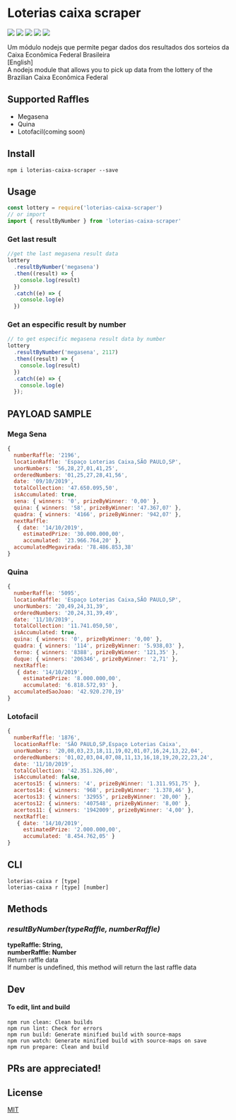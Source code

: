 # Loterias caixa scraper
![](https://img.shields.io/npm/v/loterias-caixa-scraper.svg?style=flat-square)
![](https://img.shields.io/npm/dt/loterias-caixa-scraper.svg?style=flat-square)
![](https://img.shields.io/npm/l/loterias-caixa-scraper.svg?style=flat-square)
![](https://img.shields.io/david/luccasr73/loterias-caixa-scraper.svg?style=flat-square)
![](https://img.shields.io/snyk/vulnerabilities/npm/loterias-caixa-scraper.svg?style=flat-square)

Um módulo nodejs que permite pegar dados dos resultados dos sorteios da Caixa
Econômica Federal Brasileira <br> [English] <br> A nodejs module that allows you
to pick up data from the lottery of the Brazilian Caixa Econômica Federal

## Supported Raffles

- Megasena
- Quina
- Lotofacil(coming soon)

## Install

```
npm i loterias-caixa-scraper --save
```

## Usage

```javascript
const lottery = require('loterias-caixa-scraper')
// or import
import { resultByNumber } from 'loterias-caixa-scraper'
```

### Get last result

```javascript
//get the last megasena result data
lottery
  .resultByNumber('megasena')
  .then((result) => {
    console.log(result)
  })
  .catch((e) => {
    console.log(e)
  })
```

### Get an especific result by number

```javascript
// to get especific megasena result data by number
lottery
  .resultByNumber('megasena', 2117)
  .then((result) => {
    console.log(result)
  })
  .catch((e) => {
    console.log(e)
  });
```

## PAYLOAD SAMPLE


### Mega Sena
```js
{
  numberRaffle: '2196',
  locationRaffle: 'Espaço Loterias Caixa,SÃO PAULO,SP',
  unorNumbers: '56,28,27,01,41,25',
  orderedNumbers: '01,25,27,28,41,56',
  date: '09/10/2019',
  totalCollection: '47.650.095,50',
  isAccumulated: true,
  sena: { winners: '0', prizeByWinner: '0,00' },
  quina: { winners: '58', prizeByWinner: '47.367,07' },
  quadra: { winners: '4166', prizeByWinner: '942,07' },
  nextRaffle:
   { date: '14/10/2019',
     estimatedPrize: '30.000.000,00',
     accumulated: '23.966.764,20' },
  accumulatedMegavirada: '78.486.853,38'
}
```

### Quina
```js
{
  numberRaffle: '5095',
  locationRaffle: 'Espaço Loterias Caixa,SÃO PAULO,SP',
  unorNumbers: '20,49,24,31,39',
  orderedNumbers: '20,24,31,39,49',
  date: '11/10/2019',
  totalCollection: '11.741.050,50',
  isAccumulated: true,
  quina: { winners: '0', prizeByWinner: '0,00' },
  quadra: { winners: '114', prizeByWinner: '5.938,03' },
  terno: { winners: '8388', prizeByWinner: '121,35' },
  duque: { winners: '206346', prizeByWinner: '2,71' },
  nextRaffle:
   { date: '14/10/2019',
     estimatedPrize: '8.000.000,00',
     accumulated: '6.818.572,93' },
  accumulatedSaoJoao: '42.920.270,19'
}
```

### Lotofacil
```js
{
  numberRaffle: '1876',
  locationRaffle: 'SÃO PAULO,SP,Espaço Loterias Caixa',
  unorNumbers: '20,08,03,23,18,11,19,02,01,07,16,24,13,22,04',
  orderedNumbers: '01,02,03,04,07,08,11,13,16,18,19,20,22,23,24',
  date: '11/10/2019',
  totalCollection: '42.351.326,00',
  isAccumulated: false,
  acertos15: { winners: '4', prizeByWinner: '1.311.951,75' },
  acertos14: { winners: '968', prizeByWinner: '1.378,46' },
  acertos13: { winners: '32955', prizeByWinner: '20,00' },
  acertos12: { winners: '407548', prizeByWinner: '8,00' },
  acertos11: { winners: '1942009', prizeByWinner: '4,00' },
  nextRaffle:
   { date: '14/10/2019',
     estimatedPrize: '2.000.000,00',
     accumulated: '8.454.762,05' }
}
```

## CLI

```console
loterias-caixa r [type]
loterias-caixa r [type] [number]
```

## Methods

### _resultByNumber(typeRaffle, numberRaffle)_

**typeRaffle: String,<br> numberRaffle: Number**<br> Return raffle data<br> If
number is undefined, this method will return the last raffle data

## Dev

#### To edit, lint and build

```
npm run clean: Clean builds
npm run lint: Check for errors
npm run build: Generate minified build with source-maps
npm run watch: Generate minified build with source-maps on save
npm run prepare: Clean and build
```

## PRs are appreciated!

## License

[MIT](https://github.com/luccasr73/loterias-caixa-scraper/blob/master/LICENCE)
